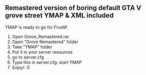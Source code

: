Remastered version of boring default GTA V grove street
YMAP & XML included
-
YMAP is ready to go for FiveM!
1. Open Grove_Remastered.rar
2. Open "Grove Remastered" folder
3. Take "YMAP" folder
4. Put it in your server resources
5. go to server.cfg
6. Type this in server.cfg: start YMAP
7. Enjoy! :3
